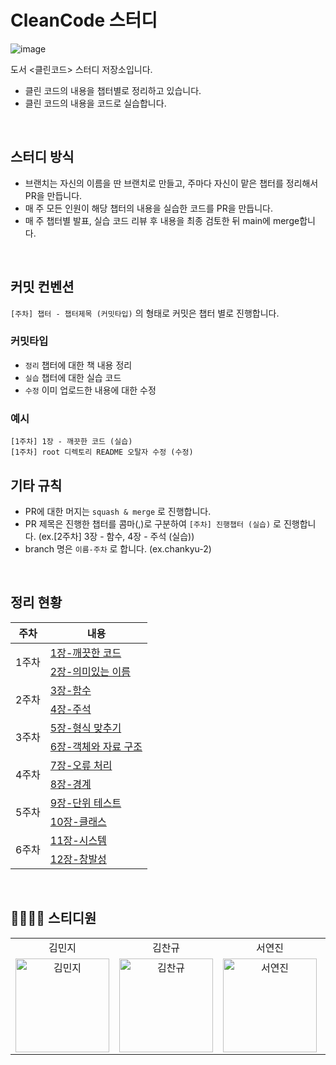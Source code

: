 # CleanCode 스터디

![image](https://github.com/DevReader/CleanCode/assets/73516336/7bebf235-8056-45c5-a64b-0c42b1479a30)

도서 <클린코드> 스터디 저장소입니다.

- 클린 코드의 내용을 챕터별로 정리하고 있습니다.
- 클린 코드의 내용을 코드로 실습합니다.

<br>

## 스터디 방식

- 브랜치는 자신의 이름을 딴 브랜치로 만들고, 주마다 자신이 맡은 챕터를 정리해서 PR을 만듭니다.
- 매 주 모든 인원이 해당 챕터의 내용을 실습한 코드를 PR을 만듭니다.
- 매 주 챕터별 발표, 실습 코드 리뷰 후 내용을 최종 검토한 뒤 main에 merge합니다.

<br>

## 커밋 컨벤션

`[주차] 챕터 - 챕터제목 (커밋타입)` 의 형태로 커밋은 챕터 별로 진행합니다.

### 커밋타입

- `정리` 챕터에 대한 책 내용 정리
- `실습` 챕터에 대한 실습 코드
- `수정` 이미 업로드한 내용에 대한 수정

### 예시

```
[1주차] 1장 - 깨끗한 코드 (실습)
[1주차] root 디렉토리 README 오탈자 수정 (수정)
```

## 기타 규칙

- PR에 대한 머지는 `squash & merge` 로 진행합니다.
- PR 제목은 진행한 챕터를 콤마(,)로 구분하여 `[주차] 진행챕터 (실습)` 로 진행합니다. (ex.[2주차] 3장 - 함수, 4장 - 주석 (실습))
- branch 명은 `이름-주차` 로 합니다. (ex.chankyu-2)

<br/>

## 정리 현황

<table>
  <thead>
    <tr>
      <th>주차</th>
      <th>내용</th>
    </tr>
  </thead>
  <tbody>
    <tr>
      <td rowspan="2">1주차</td>
      <td><a href="/1장-깨끗한 코드/README.md">1장-깨끗한 코드</a></td>
    </tr>
    <tr>
      <td><a href="/2장-의미있는 이름/README.md">2장-의미있는 이름</a></td>
    </tr>
    <tr>
      <td rowspan="2">2주차</td>
      <td><a href="/3장-함수/README.md">3장-함수</a></td>
    </tr>
    <tr>
      <td><a href="/4장-주석/README.md">4장-주석</a></td>
    </tr>
    <tr>
      <td rowspan="2">3주차</td>
      <td><a href="/5장-형식 맞추기/README.md">5장-형식 맞추기</a></td>
    </tr>
    <tr>
      <td><a href="/6장-객체와 자료 구조/README.md">6장-객체와 자료 구조</a></td>
    </tr>
    <tr>
      <td rowspan="2">4주차</td>
      <td><a href="/7장-오류 처리/README.md">7장-오류 처리</a></td>
    </tr>
    <tr>
      <td><a href="/8장-경계/README.md">8장-경계</a></td>
    </tr>
    <tr>
      <td rowspan="2">5주차</td>
      <td><a href="/9장-단위 테스트/README.md">9장-단위 테스트</a></td>
    </tr>
    <tr>
      <td><a href="/10장-클래스/README.md">10장-클래스</a></td>
    </tr>
    <tr>
      <td rowspan="2">6주차</td>
      <td><a href="/11장-시스템/README.md">11장-시스템</a></td>
    </tr>
    <tr>
      <td><a href="/12장-창발성/README.md">12장-창발성</a></td>
    </tr>
  </tbody>
</table>

<br>

## 👨‍👩‍👧‍👦 스티디원

<table>
  <tr align="center">
    <td>김민지</td>
    <td>김찬규</td>
    <td>서연진</td>
    <td>임해찬</td>
  </tr>
  <tr>
     <td align="center">
        <a href="https://github.com/mouse0429"><img src="https://avatars.githubusercontent.com/u/68915238?v=4" width="150px" alt="김민지"/><br /></a>
     </td>
    <td align="center">
        <a href="https://github.com/ckrb63"><img src="https://avatars.githubusercontent.com/u/73516336?v=4" width="150px" alt="김찬규"/><br /></a>
     </td>
     <td align="center">
        <a href="https://github.com/seoyeonjin"><img src="https://avatars.githubusercontent.com/u/68274803?v=4" width="150px" alt="서연진"/><br /></a>
     </td>
    <td align="center">
      <a href="https://github.com/haechan29"><img src="https://avatars.githubusercontent.com/u/63138511?v=4" width="150px;" alt="임해찬"/><br /></a>
    </td>
  <tr>
</table>
